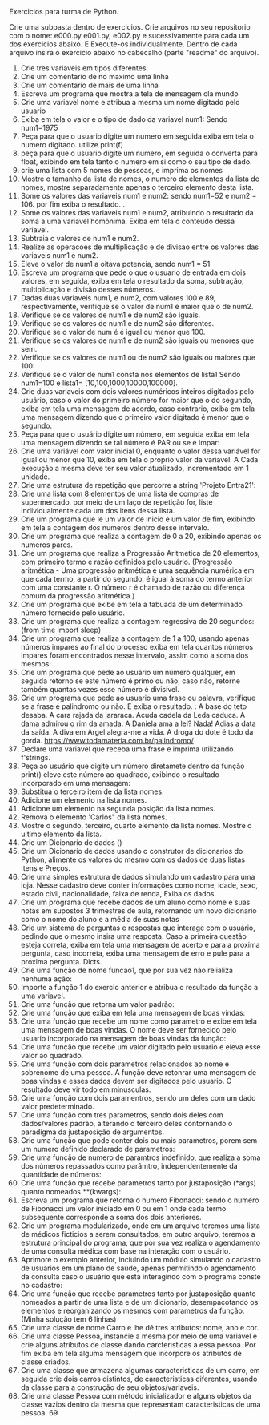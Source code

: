Exercicios para turma de Python. 


Crie uma subpasta dentro de exercicios. 
Crie arquivos no seu repositorio com o nome: 
e000.py e001.py, e002.py e sucessivamente para cada um dos exercicios abaixo. E Execute-os individualmente. Dentro de cada arquivo insira o exercicio abaixo no cabecalho (parte "readme" do arquivo).


1. Crie tres variaveis em tipos diferentes.
2. Crie um comentario de no maximo uma linha
3. Crie um comentario de mais de uma linha
4. Escreva um programa que mostra a tela de mensagem ola mundo
5. Crie uma variavel nome e atribua a mesma um nome digitado pelo usuario
6. Exiba em tela o valor e o tipo de dado da variavel num1: Sendo num1=1975
7. Peça para que o usuario digite um numero em seguida exiba em tela o numero digitado. utilize print(f)
8. peça para que o usuario digite um numero, em seguida o converta para float, exibindo em tela tanto o numero em si como o seu tipo de dado. 
9. crie uma lista com 5 nomes de pessoas, e imprima os nomes
10. Mostre o tamanho da lista de nomes, o numero de elementos da lista de nomes, mostre separadamente apenas o terceiro elemento desta lista. 
11. Some os valores das variaveis num1 e num2: sendo num1=52 e num2 = 106. por fim exiba o resultado. .
12. Some os valores das variaveis num1 e num2, atribuindo o resultado da soma a uma variavel homônima. Exiba em tela o conteudo dessa variavel. 
13. Subtraia o valores de num1 e num2. 
14. Realize as operacoes de multiplicação e de divisao entre os valores das variaveis num1 e num2. 
15. Eleve o valor de num1 a oitava potencia, sendo num1 = 51 
16. Escreva um programa que pede o que o usuario de entrada em dois valores, em seguida, exiba em tela o resultado da soma, subtração, multiplicação e divisão desses números. 
17. Dadas duas variaveis num1, e num2, com valores 100 e 89, respectivamente, verifique se o valor de num1 é maior que o de num2. 
18. Verifique se os valores de num1 e de num2 são iguais.
19. Verifique se os valores de num1 e de num2 são diferentes. 
20. Verifique se o valor de num é é igual ou menor que 100.
21. Verifique se os valores de num1 e de num2 são iguais ou menores que sem. 
22. Verifique se os valores de num1 ou de num2 são iguais ou maiores que 100:
23. Verifique se o valor de num1 consta nos elementos de lista1 Sendo num1=100 e lista1= [10,100,1000,10000,100000].
24. Crie duas variaveis com dois valores numéricos inteiros digitados pelo usuário, caso o valor do primeiro número for maior que o do segundo, exiba em tela uma mensagem de acordo, caso contrario, exiba em tela uma mensagem dizendo que o primeiro valor digitado é menor que o segundo. 
25. Peça para que o usuário digite um número, em seguida exiba em tela uma mensagem dizendo se tal número é PAR ou se é Impar:
26. Crie uma variável com valor inicial 0, enquanto o valor dessa variável for igual ou menor que 10, exiba em tela o proprio valor da variavel. A Cada execução a mesma deve ter seu valor atualizado, incrementado em 1 unidade. 
27. Crie uma estrutura de repetição que percorre a string 'Projeto Entra21':
28. Crie uma lista com 8 elementos de uma lista de compras de supermercado, por meio de um laço de repetição for, liste individualmente cada um dos itens dessa lista. 
29. Crie um programa que le um valor de inicio e um valor de fim, exibindo em tela a contagem dos numeros dentro desse intervalo.
30. Crie um programa que realiza a contagem de 0 a 20, exibindo apenas os numeros pares. 
31. Crie um programa que realiza a Progressão Aritmetica de 20 elementos, com primeiro termo e razão definidos pelo usuário.  (Progressão aritmética - Uma progressão aritmética é uma sequência numérica em que cada termo, a partir do segundo, é igual à soma do termo anterior com uma constante r. O número r é chamado de razão ou diferença comum da progressão aritmética.)
32. Crie um programa que exibe em tela a tabuada de um determinado número fornecido pelo usuário.
33. Crie um programa que realiza a contagem regressiva de 20 segundos: (from time import sleep)
34. Crie um programa que realiza a contagem de 1 a 100, usando apenas números impares ao final do processo exiba em tela quantos números impares foram encontrados nesse intervalo, assim como a soma dos mesmos:
35. Crie um programa que pede ao usuário um número qualquer, em seguida retorno se este número é primo ou não, caso não, retorne também quantas vezes esse número é divisível. 
36. Crie um programa que pede ao usuario uma frase ou palavra, verifique se a frase é palindromo ou não. E exiba o resultado. : A base do teto desaba. A cara rajada da jararaca. Acuda cadela da Leda caduca. A dama admirou o rim da amada. A Daniela ama a lei? Nada! Adias a data da saída. A diva em Argel alegra-me a vida. A droga do dote é todo da gorda. https://www.todamateria.com.br/palindromo/
37. Declare uma variavel que receba uma frase e imprima utilizando f'strings. 
38. Peça ao usuário que digite um número diretamete dentro da função print() eleve este número ao quadrado, exibindo o resultado incorporado em uma mensagem: 
39. Substitua o terceiro item de da lista nomes. 
40. Adicione um elemento na lista nomes. 
41. Adicione um elemento na segunda posição da lista nomes. 
42. Remova o elemento 'Carlos" da lista nomes. 
43. Mostre o segundo, terceiro, quarto elemento da lista nomes. Mostre o ultimo elemento da lista. 
44. Crie um Dicionario de dados ()
45. Crie um Dicionario de dados usando o construtor de dicionarios do Python, alimente os valores do mesmo com os dados de duas listas Itens e Preços. 
46. Crie uma simples estrutura de dados simulando um cadastro para uma loja. Nesse cadastro deve conter informações como nome, idade, sexo, estado civil, nacionalidade, faixa de renda, Exiba os dados. 
47. Crie um programa que recebe dados de um aluno como nome e suas notas em supostos 3 trimestres de aula, retornando um novo dicionario como o nome do aluno e a média de suas notas
48. Crie um sistema de perguntas e respostas que interage com o usuário, pedindo que o mesmo insira uma resposta. Caso a primeira questão esteja correta, exiba em tela uma mensagem de acerto e para  a proxima pergunta, caso incorreta, exiba uma mensagem de erro e pule para a proxima pergunta. Dicts. 
49. Crie uma função de nome funcao1, que por sua vez não relializa nenhuma ação:
50. Importe a função 1 do exercio anterior e atribua o resultado da função a uma variavel. 
51. Crie uma função que retorna um valor padrão: 
52. Crie uma função que exiba em tela uma mensagem de boas vindas:
53. Crie uma função que recebe um nome como parametro e exibe em tela uma mensagem de boas vindas. O nome deve ser fornecido pelo usuario incorporado na mensagem de boas vindas da função:
54. Crie uma função que recebe um valor digitado pelo usuario e eleva esse valor ao quadrado. 
55. Crie uma função com dois parametros relacionados ao nome e sobrenome de uma pessoa. A função deve retonrar uma mensagem de boas vindas e esses dados devem ser digitados pelo usuario. O resultado deve vir todo em minusculas. 
56. Crie uma função com dois paramentros, sendo um deles com um dado valor predeterminado. 
57. Crie uma função com tres parametros, sendo dois deles com dados/valores padrão, alterando o terceiro deles contornando o paradigma da justaposição de argumentos. 
58. Crie uma função que pode conter dois ou mais parametros, porem sem um numero definido declarado de parametros:
59. Crie uma função de numero de paramtros indefinido, que realiza a soma dos números repassados como parâmtro, independentemente da quantidade de números: 
60. Crie uma função que recebe parametros tanto por justaposição (*args) quanto nomeados **(kwargs):
61. Escreva um programa que retorna o numero Fibonacci: sendo o numero de Fibonacci um valor iniciado em 0 ou em 1 onde cada termo subsequente corresponde a soma dos dois anteriores.
62. Crie um programa modularizado, onde em um arquivo teremos uma lista de médicos ficticios a serem consultados, em outro arquivo, teremos a estrutura principal do programa, que por sua vez realiza o agendamento de uma consulta médica com base na interação com o usuário.
63. Aprimore o exemplo anterior, incluindo um módulo simulando o cadastro de usuarios em um plano de saude, apenas permitindo o agendamento da consulta caso o usuário que está interagindo com o programa conste no cadastro:
64. Crie uma função que recebe parametros tanto por justaposição quanto nomeados a partir de uma lista e de um dicionario, desempacotando os elementos e reorganizando os mesmos com parametros da função. (Minha solução tem 6 linhas)
65. Crie uma classe de nome Carro e lhe dê tres atributos: nome, ano e cor.
66. Crie uma classe Pessoa, instancie a mesma por meio de uma variavel e crie alguns atributos de classe dando carcteristicas a essa pessoa. Por fim exiba em tela alguma mensagem que incorpore os atributos de classe criados. 
67. Crie uma classe que armazena algumas caracteristicas de um carro, em seguida crie dois carros distintos, de caracteristicas diferentes, usando da classe para a construção de seu objetos/variaveis. 
68. Crie uma classe Pessoa com método inicializador e alguns objetos da classe vazios dentro da mesma que representam caracteristicas de uma pessoa. 
69
